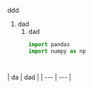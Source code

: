 ddd
1. dad
	1. dad
	   ```python
	   import pandas
	   import numpy as np
	```
	 
  |  da   |    dad |
	   | --- | --- |